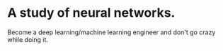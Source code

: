 # A study of neural networks. 

Become a deep learning/machine learning engineer and don't go crazy while doing it.
